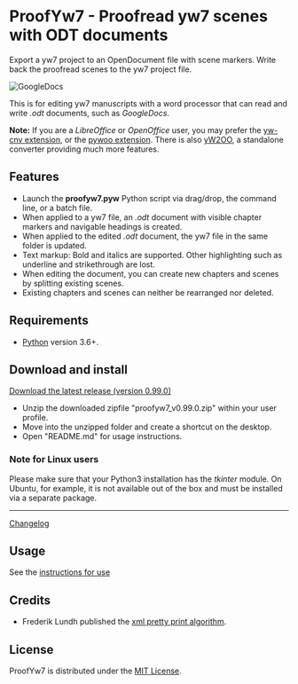 # ProofYw7 - Proofread yw7 scenes with ODT documents

Export a yw7 project to an OpenDocument file with scene markers. Write back the proofread scenes to the yw7 project file.

![GoogleDocs](Screenshots/screen01.png)

This is for editing yw7 manuscripts with a word processor that can read and write *.odt* documents, such as *GoogleDocs*.

**Note:** If you are a *LibreOffice* or *OpenOffice* user, you may prefer the [yw-cnv extension](https://peter88213.github.io/yw-cnv),
or the [pywoo extension](https://peter88213.github.io/pywoo). There is also [yW2OO](https://peter88213.github.io/yW2OO), a standalone converter providing much more features. 

## Features

- Launch the **proofyw7.pyw** Python script via drag/drop, the command line, or a batch file.
- When applied to a yw7 file, an *.odt* document with visible chapter markers and navigable headings is created.
- When applied to the edited *.odt* document, the yw7 file in the same folder is updated.
- Text markup: Bold and italics are supported. Other highlighting such as underline and strikethrough are lost.
- When editing the document, you can create new chapters and scenes by splitting existing scenes.
- Existing chapters and scenes can neither be rearranged nor deleted. 

## Requirements

- [Python](https://www.python.org/) version 3.6+.

## Download and install

[Download the latest release (version 0.99.0)](https://raw.githubusercontent.com/peter88213/ProofYw7/main/dist/proofyw7_v0.99.0.zip)

- Unzip the downloaded zipfile "proofyw7_v0.99.0.zip" within your user profile.
- Move into the unzipped folder and create a shortcut on the desktop.
- Open "README.md" for usage instructions.

### Note for Linux users

Please make sure that your Python3 installation has the *tkinter* module. On Ubuntu, for example, it is not available out of the box and must be installed via a separate package. 

------------------------------------------------------------------

[Changelog](changelog)

## Usage

See the [instructions for use](usage)

## Credits

- Frederik Lundh published the [xml pretty print algorithm](http://effbot.org/zone/element-lib.htm#prettyprint).

## License

ProofYw7 is distributed under the [MIT License](http://www.opensource.org/licenses/mit-license.php).
